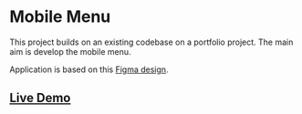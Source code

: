 # Mobile Menu

This project builds on an existing codebase on a portfolio project. The main aim is develop the mobile menu.

Application is based on this [Figma design](https://www.figma.com/file/t3EJUCAEViw3QasuJLPLVT/Microverse-Student-Potfolio-Templates-Main?node-id=1%3A1471).

## [Live Demo]()
